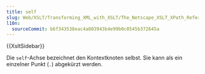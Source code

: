 ```yaml
---
title: self
slug: Web/XSLT/Transforming_XML_with_XSLT/The_Netscape_XSLT_XPath_Reference/Axes/self
l10n:
  sourceCommit: b6f343538eac4a803943b4e99b0c0545b372645a
---
```


{{XsltSidebar}}

Die `self`-Achse bezeichnet den Kontextknoten selbst. Sie kann als ein einzelner Punkt (`.`) abgekürzt werden.
